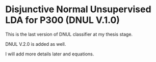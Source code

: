 # Disjunctive Normal Unsupervised LDA for P300 (DNUL V.1.0)

This is the last version of DNUL classifier at my thesis stage.

DNUL V.2.0 is added as well.

I will add more details later and equations.
